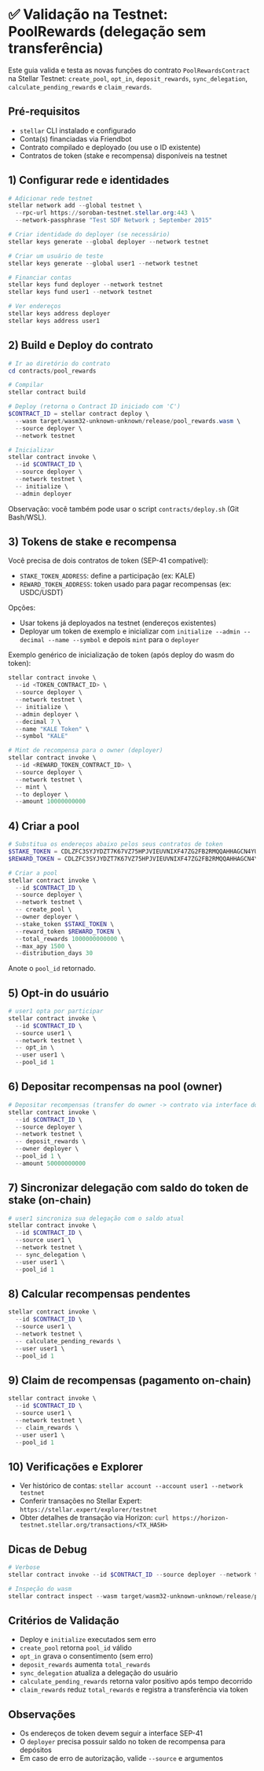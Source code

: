 # ✅ Validação na Testnet: PoolRewards (delegação sem transferência)

Este guia valida e testa as novas funções do contrato `PoolRewardsContract` na Stellar Testnet: `create_pool`, `opt_in`, `deposit_rewards`, `sync_delegation`, `calculate_pending_rewards` e `claim_rewards`.

## Pré-requisitos

- `stellar` CLI instalado e configurado
- Conta(s) financiadas via Friendbot
- Contrato compilado e deployado (ou use o ID existente)
- Contratos de token (stake e recompensa) disponíveis na testnet

## 1) Configurar rede e identidades

```powershell
# Adicionar rede testnet
stellar network add --global testnet \
  --rpc-url https://soroban-testnet.stellar.org:443 \
  --network-passphrase "Test SDF Network ; September 2015"

# Criar identidade do deployer (se necessário)
stellar keys generate --global deployer --network testnet

# Criar um usuário de teste
stellar keys generate --global user1 --network testnet

# Financiar contas
stellar keys fund deployer --network testnet
stellar keys fund user1 --network testnet

# Ver endereços
stellar keys address deployer
stellar keys address user1
```

## 2) Build e Deploy do contrato

```powershell
# Ir ao diretório do contrato
cd contracts/pool_rewards

# Compilar
stellar contract build

# Deploy (retorna o Contract ID iniciado com 'C')
$CONTRACT_ID = stellar contract deploy \
  --wasm target/wasm32-unknown-unknown/release/pool_rewards.wasm \
  --source deployer \
  --network testnet

# Inicializar
stellar contract invoke \
  --id $CONTRACT_ID \
  --source deployer \
  --network testnet \
  -- initialize \
  --admin deployer
```

Observação: você também pode usar o script `contracts/deploy.sh` (Git Bash/WSL).

## 3) Tokens de stake e recompensa

Você precisa de dois contratos de token (SEP-41 compatível):

- `STAKE_TOKEN_ADDRESS`: define a participação (ex: KALE)
- `REWARD_TOKEN_ADDRESS`: token usado para pagar recompensas (ex: USDC/USDT)

Opções:

- Usar tokens já deployados na testnet (endereços existentes)
- Deployar um token de exemplo e inicializar com `initialize --admin --decimal --name --symbol` e depois `mint` para o `deployer`

Exemplo genérico de inicialização de token (após deploy do wasm do token):

```powershell
stellar contract invoke \
  --id <TOKEN_CONTRACT_ID> \
  --source deployer \
  --network testnet \
  -- initialize \
  --admin deployer \
  --decimal 7 \
  --name "KALE Token" \
  --symbol "KALE"

# Mint de recompensa para o owner (deployer)
stellar contract invoke \
  --id <REWARD_TOKEN_CONTRACT_ID> \
  --source deployer \
  --network testnet \
  -- mint \
  --to deployer \
  --amount 10000000000
```

## 4) Criar a pool

```powershell
# Substitua os endereços abaixo pelos seus contratos de token
$STAKE_TOKEN = CDLZFC3SYJYDZT7K67VZ75HPJVIEUVNIXF47ZG2FB2RMQQAHHAGCN4YU
$REWARD_TOKEN = CDLZFC3SYJYDZT7K67VZ75HPJVIEUVNIXF47ZG2FB2RMQQAHHAGCN4YU

# Criar a pool
stellar contract invoke \
  --id $CONTRACT_ID \
  --source deployer \
  --network testnet \
  -- create_pool \
  --owner deployer \
  --stake_token $STAKE_TOKEN \
  --reward_token $REWARD_TOKEN \
  --total_rewards 1000000000000 \
  --max_apy 1500 \
  --distribution_days 30
```

Anote o `pool_id` retornado.

## 5) Opt-in do usuário

```powershell
# user1 opta por participar
stellar contract invoke \
  --id $CONTRACT_ID \
  --source user1 \
  --network testnet \
  -- opt_in \
  --user user1 \
  --pool_id 1
```

## 6) Depositar recompensas na pool (owner)

```powershell
# Depositar recompensas (transfer do owner -> contrato via interface do token)
stellar contract invoke \
  --id $CONTRACT_ID \
  --source deployer \
  --network testnet \
  -- deposit_rewards \
  --owner deployer \
  --pool_id 1 \
  --amount 50000000000
```

## 7) Sincronizar delegação com saldo do token de stake (on-chain)

```powershell
# user1 sincroniza sua delegação com o saldo atual
stellar contract invoke \
  --id $CONTRACT_ID \
  --source user1 \
  --network testnet \
  -- sync_delegation \
  --user user1 \
  --pool_id 1
```

## 8) Calcular recompensas pendentes

```powershell
stellar contract invoke \
  --id $CONTRACT_ID \
  --source user1 \
  --network testnet \
  -- calculate_pending_rewards \
  --user user1 \
  --pool_id 1
```

## 9) Claim de recompensas (pagamento on-chain)

```powershell
stellar contract invoke \
  --id $CONTRACT_ID \
  --source user1 \
  --network testnet \
  -- claim_rewards \
  --user user1 \
  --pool_id 1
```

## 10) Verificações e Explorer

- Ver histórico de contas: `stellar account --account user1 --network testnet`
- Conferir transações no Stellar Expert: `https://stellar.expert/explorer/testnet`
- Obter detalhes de transação via Horizon: `curl https://horizon-testnet.stellar.org/transactions/<TX_HASH>`

## Dicas de Debug

```powershell
# Verbose
stellar contract invoke --id $CONTRACT_ID --source deployer --network testnet --verbose -- get_pool --pool_id 1

# Inspeção do wasm
stellar contract inspect --wasm target/wasm32-unknown-unknown/release/pool_rewards.wasm
```

## Critérios de Validação

- Deploy e `initialize` executados sem erro
- `create_pool` retorna `pool_id` válido
- `opt_in` grava o consentimento (sem erro)
- `deposit_rewards` aumenta `total_rewards`
- `sync_delegation` atualiza a delegação do usuário
- `calculate_pending_rewards` retorna valor positivo após tempo decorrido
- `claim_rewards` reduz `total_rewards` e registra a transferência via token

## Observações

- Os endereços de token devem seguir a interface SEP-41
- O `deployer` precisa possuir saldo no token de recompensa para depósitos
- Em caso de erro de autorização, valide `--source` e argumentos
